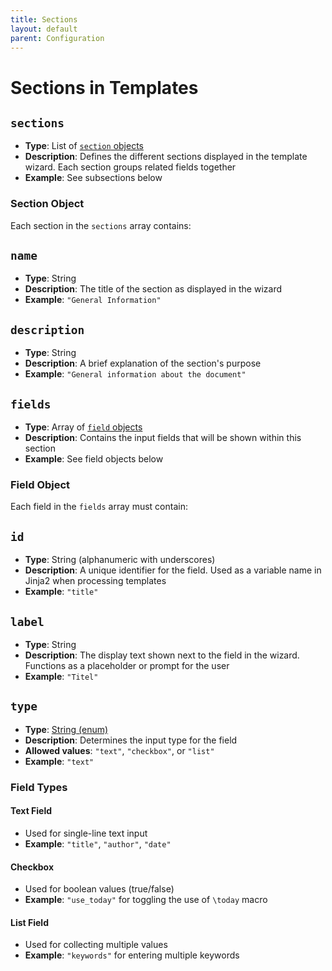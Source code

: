 ```yaml
---
title: Sections
layout: default
parent: Configuration
---
```


# Sections in Templates

## `sections`
- **Type**: List of [`section` objects](#section-object)
- **Description**: Defines the different sections displayed in the template wizard. Each section groups related fields together
- **Example**: See subsections below

### Section Object
Each section in the `sections` array contains:

## `name`
- **Type**: String
- **Description**: The title of the section as displayed in the wizard
- **Example**: `"General Information"`

## `description`
- **Type**: String
- **Description**: A brief explanation of the section's purpose
- **Example**: `"General information about the document"`

## `fields`
- **Type**: Array of [`field` objects](#field-object)
- **Description**: Contains the input fields that will be shown within this section
- **Example**: See field objects below

### Field Object
Each field in the `fields` array must contain:

## `id`
- **Type**: String (alphanumeric with underscores)
- **Description**: A unique identifier for the field. Used as a variable name in Jinja2 when processing templates
- **Example**: `"title"`

## `label`
- **Type**: String
- **Description**: The display text shown next to the field in the wizard. Functions as a placeholder or prompt for the user
- **Example**: `"Titel"`

## `type`
- **Type**: [String (enum)](#field-types)
- **Description**: Determines the input type for the field
- **Allowed values**: `"text"`, `"checkbox"`, or `"list"`
- **Example**: `"text"`

### Field Types
#### Text Field
- Used for single-line text input
- **Example**: `"title"`, `"author"`, `"date"`

#### Checkbox
- Used for boolean values (true/false)
- **Example**: `"use_today"` for toggling the use of `\today` macro

#### List Field
- Used for collecting multiple values
- **Example**: `"keywords"` for entering multiple keywords

